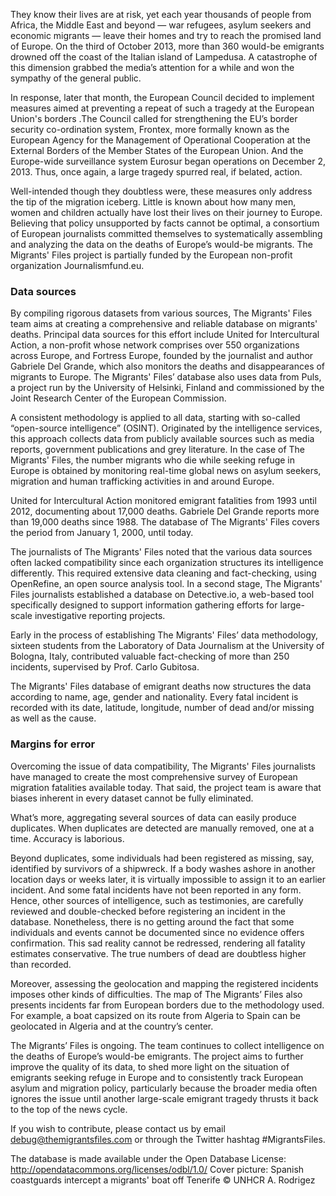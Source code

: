 They know their lives are at risk, yet each year thousands of people from Africa, the Middle East and beyond — war refugees, asylum seekers and economic migrants — leave their homes and try to reach the promised land of Europe. On the third of October 2013, more than 360 would-be emigrants drowned off the coast of the Italian island of Lampedusa. A catastrophe of this dimension grabbed the media’s attention for a while and won the sympathy of the general public.

In response, later that month, the European Council decided to implement measures aimed at preventing a repeat of such a tragedy at the European Union's borders .The Council called for strengthening the EU’s border security co-ordination system, Frontex, more formally known as the European Agency for the Management of Operational Cooperation at the External Borders of the Member States of the European Union. And the Europe-wide surveillance system Eurosur began operations on December 2, 2013. Thus, once again, a large tragedy spurred real, if belated, action.

Well-intended though they doubtless were, these measures only address the tip of the migration iceberg. Little is known about how many men, women and children actually have lost their lives on their journey to Europe. Believing that policy unsupported by facts cannot be optimal, a consortium of European journalists committed themselves to systematically assembling and analyzing the data on the deaths of Europe’s would-be migrants. The Migrants' Files project is partially funded by the European non-profit organization Journalismfund.eu.

### Data sources

By compiling rigorous datasets from various sources, The Migrants' Files team aims at creating a comprehensive and reliable database on migrants' deaths. Principal data sources for this effort include United for Intercultural Action, a non-profit whose network comprises over 550 organizations across Europe, and Fortress Europe, founded by the journalist and author Gabriele Del Grande, which also monitors the deaths and disappearances of migrants to Europe. The Migrants' Files’ database also uses data from Puls, a project run by the University of Helsinki, Finland and commissioned by the Joint Research Center of the European Commission.

A consistent methodology is applied to all data, starting with so-called “open-source intelligence” (OSINT). Originated by the intelligence services, this approach collects data from publicly available sources such as media reports, government publications and grey literature. In the case of The Migrants' Files, the number migrants who die while seeking refuge in Europe is obtained by monitoring real-time global news on asylum seekers, migration and human trafficking activities in and around Europe.

United for Intercultural Action monitored emigrant fatalities from 1993 until 2012, documenting about 17,000 deaths. Gabriele Del Grande reports more than 19,000 deaths since 1988. The database of The Migrants' Files covers the period from January 1, 2000, until today.

The journalists of The Migrants' Files noted that the various data sources often lacked compatibility since each organization structures its intelligence differently. This required extensive data cleaning and fact-checking, using OpenRefine, an open source analysis tool. In a second stage, The Migrants' Files journalists established a database on Detective.io, a web-based tool specifically designed to support information gathering efforts for large-scale investigative reporting projects.

Early in the process of establishing The Migrants' Files’ data methodology, sixteen students from the Laboratory of Data Journalism at the University of Bologna, Italy, contributed valuable fact-checking of more than 250 incidents, supervised by Prof. Carlo Gubitosa.

The Migrants' Files database of emigrant deaths now structures the data according to name, age, gender and nationality. Every fatal incident is recorded with its date, latitude, longitude, number of dead and/or missing as well as the cause.

### Margins for error

Overcoming the issue of data compatibility, The Migrants' Files journalists have managed to create the most comprehensive survey of European migration fatalities available today. That said, the project team is aware that biases inherent in every dataset cannot be fully eliminated.

What’s more, aggregating several sources of data can easily produce duplicates. When duplicates are detected are manually removed, one at a time. Accuracy is laborious.

Beyond duplicates, some individuals had been registered as missing, say, identified by survivors of a shipwreck. If a body washes ashore in another location days or weeks later, it is virtually impossible to assign it to an earlier incident. And some fatal incidents have not been reported in any form. Hence, other sources of intelligence, such as testimonies, are carefully reviewed and double-checked before registering an incident in the database. Nonetheless, there is no getting around the fact that some individuals and events cannot be documented since no evidence offers confirmation. This sad reality cannot be redressed, rendering all fatality estimates conservative. The true numbers of dead are doubtless higher than recorded.

Moreover, assessing the geolocation and mapping the registered incidents imposes other kinds of difficulties. The map of The Migrants’ Files also presents incidents far from European borders due to the methodology used. For example, a boat capsized on its route from Algeria to Spain can be geolocated in Algeria and at the country’s center.

The Migrants’ Files is ongoing. The team continues to collect intelligence on the deaths of Europe’s would-be emigrants. The project aims to further improve the quality of its data, to shed more light on the situation of emigrants seeking refuge in Europe and to consistently track European asylum and migration policy, particularly because  the broader media often ignores the issue until another large-scale emigrant tragedy thrusts it back to the top of the news cycle.

If you wish to contribute, please contact us by email debug@themigrantsfiles.com or through the Twitter hashtag #MigrantsFiles.

The database is made available under the Open Database License: http://opendatacommons.org/licenses/odbl/1.0/
Cover picture: Spanish coastguards intercept a migrants' boat off Tenerife © UNHCR A. Rodrigez

